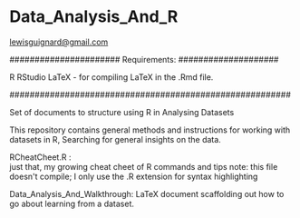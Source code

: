 # Data_Analysis_And_R
lewisguignard@gmail.com

###################### Requirements: ####################

R
RStudio 
LaTeX - for compiling LaTeX in the .Rmd file.

########################################################


Set of documents to structure using R in Analysing Datasets

This repository contains general methods and instructions for working with datasets in R,
Searching for general insights on the data.  

RCheatCheet.R :  
just that, my growing cheat cheet of R commands and tips 
note: this file doesn't compile; I only use the .R extension for syntax highlighting

Data_Analysis_And_Walkthrough: 
LaTeX document scaffolding out how to go about learning from a dataset.
